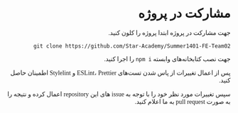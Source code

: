 <div dir="rtl" style="font-family: Vazirmatn RD UI FD NL;">

# مشارکت در پروژه
جهت مشارکت در پروژه ابتدا پروژه را کلون کنید.

```
git clone https://github.com/Star-Academy/Summer1401-FE-Team02
```

جهت نصب کتابخانه‌های وابسته
```npm i``` را اجرا کنید.
  
پس از اعمال تغییرات از پاس شدن تست‌های ESLint، Prettier و Stylelint اطمینان حاصل کنید.

سپس تغییرات مورد نظر خود را با توجه به issue های این repository اعمال کرده و نتیجه را به صورت pull request به ما اعلام کنید.

</div>
